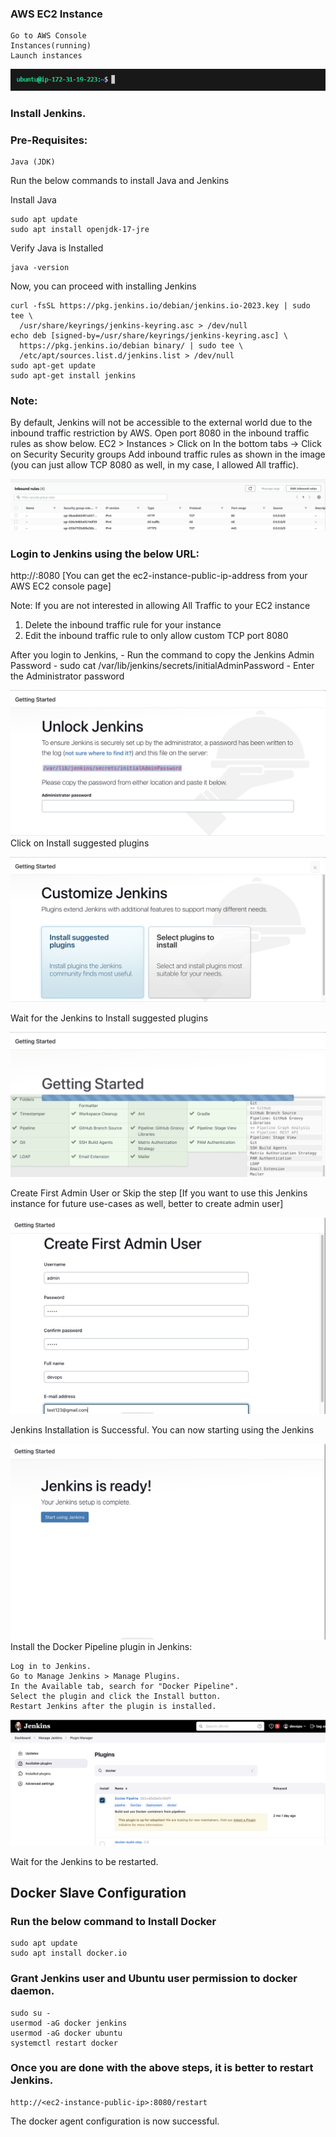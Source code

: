 ### AWS EC2 Instance

    Go to AWS Console
    Instances(running)
    Launch instances

![EC2 instance launch](./images/image.png)

### Install Jenkins.

### Pre-Requisites:

    Java (JDK)

Run the below commands to install Java and Jenkins

Install Java

```
sudo apt update
sudo apt install openjdk-17-jre
```

Verify Java is Installed

```
java -version
```

Now, you can proceed with installing Jenkins

```
curl -fsSL https://pkg.jenkins.io/debian/jenkins.io-2023.key | sudo tee \
  /usr/share/keyrings/jenkins-keyring.asc > /dev/null
echo deb [signed-by=/usr/share/keyrings/jenkins-keyring.asc] \
  https://pkg.jenkins.io/debian binary/ | sudo tee \
  /etc/apt/sources.list.d/jenkins.list > /dev/null
sudo apt-get update
sudo apt-get install jenkins
```

### Note: 
By default, Jenkins will not be accessible to the external world due to the inbound traffic restriction by AWS. Open port 8080 in the inbound traffic rules as show below.
    EC2 > Instances > Click on
    In the bottom tabs -> Click on Security
    Security groups
    Add inbound traffic rules as shown in the image (you can just allow TCP 8080 as well, in my case, I allowed All traffic).

![sg setup](./images/215975712-2fc569cb-9d76-49b4-9345-d8b62187aa22.png)

### Login to Jenkins using the below URL:

http://:8080 [You can get the ec2-instance-public-ip-address from your AWS EC2 console page]

Note: If you are not interested in allowing All Traffic to your EC2 instance 
1. Delete the inbound traffic rule for your instance 
2. Edit the inbound traffic rule to only allow custom TCP port 8080

After you login to Jenkins, - Run the command to copy the Jenkins Admin Password - 
sudo cat /var/lib/jenkins/secrets/initialAdminPassword - Enter the Administrator password

![alt text](./images/215959008-3ebca431-1f14-4d81-9f12-6bb232bfbee3.png)
Click on Install suggested plugins

![alt text](./images/215959294-047eadef-7e64-4795-bd3b-b1efb0375988.png)

Wait for the Jenkins to Install suggested plugins

![alt text](./images/215959398-344b5721-28ec-47a5-8908-b698e435608d.png)

Create First Admin User or Skip the step [If you want to use this Jenkins instance for future use-cases as well, better to create admin user]

![alt text](./images/215959757-403246c8-e739-4103-9265-6bdab418013e.png)

Jenkins Installation is Successful. You can now starting using the Jenkins

![alt text](./images/215961440-3f13f82b-61a2-4117-88bc-0da265a67fa7.png)
Install the Docker Pipeline plugin in Jenkins:

    Log in to Jenkins.
    Go to Manage Jenkins > Manage Plugins.
    In the Available tab, search for "Docker Pipeline".
    Select the plugin and click the Install button.
    Restart Jenkins after the plugin is installed.

![alt text](./images/215973898-7c366525-15db-4876-bd71-49522ecb267d.png)

Wait for the Jenkins to be restarted.

## Docker Slave Configuration

### Run the below command to Install Docker

```
sudo apt update
sudo apt install docker.io
```

### Grant Jenkins user and Ubuntu user permission to docker daemon.

```
sudo su - 
usermod -aG docker jenkins
usermod -aG docker ubuntu
systemctl restart docker
```

### Once you are done with the above steps, it is better to restart Jenkins.

```
http://<ec2-instance-public-ip>:8080/restart
```

The docker agent configuration is now successful.